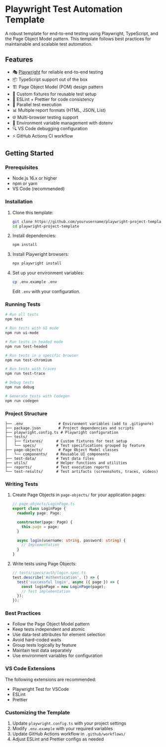 # Playwright Test Automation Template

A robust template for end-to-end testing using Playwright, TypeScript, and the Page Object Model pattern. This template follows best practices for maintainable and scalable test automation.

## Features

- 🎭 [Playwright](https://playwright.dev/) for reliable end-to-end testing
- 📦 TypeScript support out of the box
- 🏗️ Page Object Model (POM) design pattern
- 🔄 Custom fixtures for reusable test setup
- 🎨 ESLint + Prettier for code consistency
- 🚀 Parallel test execution
- 📊 Multiple report formats (HTML, JSON, List)
- 🌐 Multi-browser testing support
- 📝 Environment variable management with dotenv
- 🔍 VS Code debugging configuration
- ⚡ GitHub Actions CI workflow

## Getting Started

### Prerequisites

- Node.js 16.x or higher
- npm or yarn
- VS Code (recommended)

### Installation

1. Clone this template:

   ```bash
   git clone https://github.com/yourusername/playwright-project-template.git
   cd playwright-project-template
   ```

2. Install dependencies:

   ```bash
   npm install
   ```

3. Install Playwright browsers:

   ```bash
   npx playwright install
   ```

4. Set up your environment variables:
   ```bash
   cp .env.example .env
   ```
   Edit `.env` with your configuration.

### Running Tests

```bash
# Run all tests
npm test

# Run tests with UI mode
npm run ui-mode

# Run tests in headed mode
npm run test-headed

# Run tests in a specific browser
npm run test-chromium

# Run tests with traces
npm run test-trace

# Debug tests
npm run debug

# Generate tests with Codegen
npm run codegen
```

### Project Structure

```
├── .env                # Environment variables (add to .gitignore)
├── package.json        # Project dependencies and scripts
├── playwright.config.ts # Playwright configuration
├── tests/
│   ├── fixtures/      # Custom fixtures for test setup
│   └── specs/         # Test specifications grouped by feature
├── page-objects/       # Page Object Model classes
│   └── components/    # Reusable UI components
├── test-data/         # Test data files
├── utils/             # Helper functions and utilities
├── reports/           # Test execution reports
└── test-results/      # Test artifacts (screenshots, traces, videos)
```

### Writing Tests

1. Create Page Objects in `page-objects/` for your application pages:

   ```typescript
   // page-objects/LoginPage.ts
   export class LoginPage {
     readonly page: Page;

     constructor(page: Page) {
       this.page = page;
     }

     async login(username: string, password: string) {
       // Implementation
     }
   }
   ```

2. Write tests using Page Objects:
   ```typescript
   // tests/specs/auth/login.spec.ts
   test.describe('Authentication', () => {
     test('successful login', async ({ page }) => {
       const loginPage = new LoginPage(page);
       // Test implementation
     });
   });
   ```

### Best Practices

- Follow the Page Object Model pattern
- Keep tests independent and atomic
- Use data-test attributes for element selection
- Avoid hard-coded waits
- Group tests logically by feature
- Maintain test data separately
- Use environment variables for configuration

### VS Code Extensions

The following extensions are recommended:

- Playwright Test for VSCode
- ESLint
- Prettier

### Customizing the Template

1. Update `playwright.config.ts` with your project settings
2. Modify `.env.example` with your required variables
3. Update GitHub Actions workflow in `.github/workflows/`
4. Adjust ESLint and Prettier configs as needed
